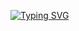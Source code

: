 [![Typing SVG](https://readme-typing-svg.herokuapp.com?font=Fira+Code&pause=1000&width=435&lines=Hi+there)](https://github.com/newspacestar)


<!--
**newspacestar/newspacestar** is a ✨ _special_ ✨ repository because its `README.md` (this file) appears on your GitHub profile.

Here are some ideas to get you started:

- 🔭 I’m currently working on ...
- 🌱 I’m currently learning ...
- 👯 I’m looking to collaborate on ...
- 🤔 I’m looking for help with ...
- 💬 Ask me about ...
- 📫 How to reach me: ...
- 😄 Pronouns: ...
- ⚡ Fun fact: ...
-->
